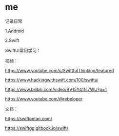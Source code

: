 # me

记录日常

1.Android

2.Swift

SwiftUI常用学习：

视频：

https://www.youtube.com/c/SwiftfulThinking/featured

https://www.hackingwithswift.com/100/swiftui

https://www.bilibili.com/video/BV15Y411s7WU?p=1

https://www.youtube.com/@rebeloper

文档：

https://swiftontap.com/

https://swiftgg.gitbook.io/swift/
